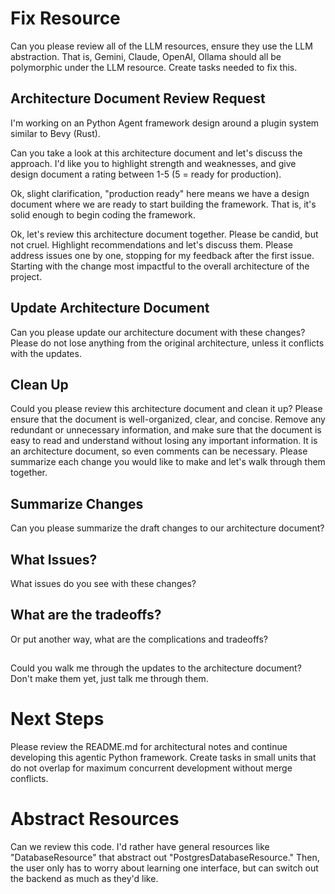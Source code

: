 
# Fix Resource
Can you please review all of the LLM resources, ensure they use the LLM abstraction.  That is, Gemini, Claude, OpenAI, Ollama should all be polymorphic under the LLM resource.  Create tasks needed to fix this.



## Architecture Document Review Request
I'm working on an Python Agent framework design around a plugin system similar to Bevy (Rust).  

Can you take a look at this architecture document and let's discuss the approach.  I'd like you to highlight strength and weaknesses, and give design document a rating between 1-5 (5 = ready for production).

Ok, slight clarification, "production ready" here means we have a design document where we are ready to start building the framework.  That is, it's solid enough to begin coding the framework.

Ok, let's review this architecture document together.  Please be candid, but not cruel.  Highlight recommendations and let's discuss them.  Please address issues one by one, stopping for my feedback after the first issue. Starting with the change most impactful to the overall architecture of the project.

## Update Architecture Document
Can you please update our architecture document with these changes? Please do not lose anything from the original architecture, unless it conflicts with the updates.

## Clean Up
Could you please review this architecture document and clean it up?  Please ensure that the document is well-organized, clear, and concise.  Remove any redundant or unnecessary information, and make sure that the document is easy to read and understand without losing any important information.  It is an architecture document, so even comments can be necessary.  Please summarize each change you would like to make and let's walk through them together.


## Summarize Changes
Can you please summarize the draft changes to our architecture document?

## What Issues?
What issues do you see with these changes?

## What are the tradeoffs?
Or put another way, what are the complications and tradeoffs?

## 
Could you walk me through the updates to the architecture document?  Don't make them yet, just talk me through them.


# Next Steps
Please review the README.md for architectural notes and continue developing this agentic Python framework.  Create tasks in small units that do not overlap for maximum concurrent development without merge conflicts.

# Abstract Resources
Can we review this code.  I'd rather have general resources like "DatabaseResource" that abstract out "PostgresDatabaseResource."  Then, the user only has to worry about learning one interface, but can switch out the backend as much as they'd like.